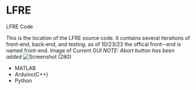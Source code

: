 # LFRE
LFRE Code

This is the location of the LFRE source code. It contains several iterations of front-end, back-end, and testing.
as of 10/23/23 the  offical front--end is named front-end.
Image of Current GUI *NOTE: Abort button has been added*
![Screenshot (280)](https://github.com/izukaike/LFRE/assets/117411866/a43fc748-42da-4729-8671-36b915481a2e)




- MATLAB
- Arduino(C++)
- Python 

